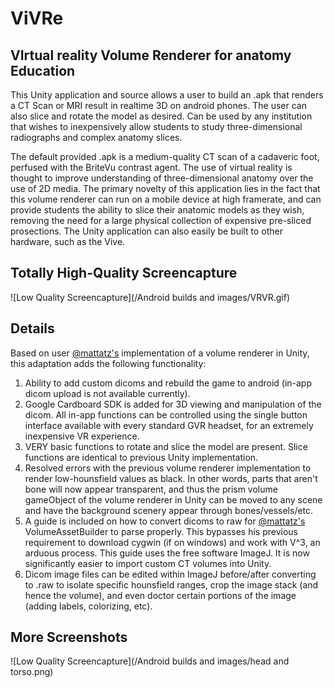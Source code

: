 # ViVRe

## VIrtual reality Volume Renderer for anatomy Education

This Unity application and source allows a user to build an .apk that renders a CT Scan or MRI result in realtime 3D on android phones. The user can also slice and rotate the model as desired. Can be used by any institution that wishes to inexpensively allow students to study three-dimensional radiographs and complex anatomy slices. 

The default provided .apk is a medium-quality CT scan of a cadaveric foot, perfused with the BriteVu contrast agent. The use of virtual reality is thought to improve understanding of three-dimensional anatomy over the use of 2D media. The primary novelty of this application lies in the fact that this volume renderer can run on a mobile device at high framerate, and can provide students the ability to slice their anatomic models as they wish, removing the need for a large physical collection of expensive pre-sliced prosections. The Unity application can also easily be built to other hardware, such as the Vive.

## Totally High-Quality Screencapture

![Low Quality Screencapture](/Android builds and images/VRVR.gif)

## Details

Based on user [@mattatz's](https://github.com/mattatz/unity-volume-rendering) implementation of a volume renderer in Unity, this adaptation adds the following functionality:

1. Ability to add custom dicoms and rebuild the game to android (in-app dicom upload is not available currently).
2. Google Cardboard SDK is added for 3D viewing and manipulation of the dicom. All in-app functions can be controlled using the single button interface available with every standard GVR headset, for an extremely inexpensive VR experience.
3. VERY basic functions to rotate and slice the model are present. Slice functions are identical to previous Unity implementation.
4. Resolved errors with the previous volume renderer implementation to render low-hounsfield values as black. In other words, parts that aren't bone will now appear transparent, and thus the prism volume gameObject of the volume renderer in Unity can be moved to any scene and have the background scenery appear through bones/vessels/etc.
5. A guide is included on how to convert dicoms to raw for [@mattatz's](https://github.com/mattatz/unity-volume-rendering) VolumeAssetBuilder to parse properly. This bypasses his previous requirement to download cygwin (if on windows) and work with V^3, an arduous process. This guide uses the free software ImageJ. It is now significantly easier to import custom CT volumes into Unity.
6. Dicom image files can be edited within ImageJ before/after converting to .raw to isolate specific hounsfield ranges, crop the image stack (and hence the volume), and even doctor certain portions of the image (adding labels, colorizing, etc).

## More Screenshots

![Low Quality Screencapture](/Android builds and images/head and torso.png)
